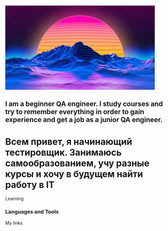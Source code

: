 ![Header](https://github.com/Orendeil/Orendeil/blob/main/Assets/Retro%20Style%20Wallpaper%20%5B2560x1440%5D%20_%20Papel%20De%20Parede%20Pc%20%20EE8.jpg)

## I am a beginner QA engineer. I study courses and try to remember everything in order to gain experience and get a job as a junior QA engineer.

# Всем привет, я начинающий тестировщик. Занимаюсь самообразованием, учу разные курсы и хочу в будущем найти работу в IT

Learning

### Languages and Tools

My links
